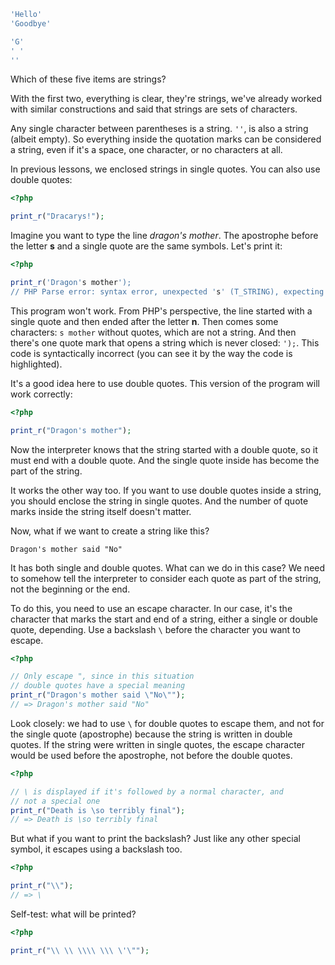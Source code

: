 
```php
'Hello'
'Goodbye'

'G'
' '
''
```

Which of these five items are strings?

With the first two, everything is clear, they're strings, we've already worked with similar constructions and said that strings are sets of characters.

Any single character between parentheses is a string. `''`, is also a string (albeit empty). So everything inside the quotation marks can be considered a string, even if it's a space, one character, or no characters at all.

In previous lessons, we enclosed strings in single quotes. You can also use double quotes:

```php
<?php

print_r("Dracarys!");
```

Imagine you want to type the line _dragon's mother_. The apostrophe before the letter **s** and a single quote are the same symbols. Let's print it:

```php
<?php

print_r('Dragon's mother');
// PHP Parse error: syntax error, unexpected 's' (T_STRING), expecting ',' or ')'
```

This program won't work.  From PHP's perspective, the line started with a single quote and then ended after the letter **n**. Then comes some characters: `s mother` without quotes, which are not a string. And then there's one quote mark that opens a string which is never closed: `');`. This code is syntactically incorrect (you can see it by the way the code is highlighted).

It's a good idea here to use double quotes. This version of the program will work correctly:

```php
<?php

print_r("Dragon's mother");
```

Now the interpreter knows that the string started with a double quote, so it must end with a double quote. And the single quote inside has become the part of the string.

It works the other way too. If you want to use double quotes inside a string, you should enclose the string in single quotes. And the number of quote marks inside the string itself doesn't matter.

Now, what if we want to create a string like this?

```
Dragon's mother said "No"
```

It has both single and double quotes. What can we do in this case? We need to somehow tell the interpreter to consider each quote as part of the string, not the beginning or the end.

To do this, you need to use an escape character. In our case, it's the character that marks the start and end of a string, either a single or double quote, depending. Use a backslash `\` before the character you want to escape.

```php
<?php

// Only escape ", since in this situation
// double quotes have a special meaning
print_r("Dragon's mother said \"No\"");
// => Dragon's mother said "No"
```

Look closely: we had to use `\` for double quotes to escape them, and not for the single quote (apostrophe) because the string is written in double quotes. If the string were written in single quotes, the escape character would be used before the apostrophe, not before the double quotes.

```php
<?php

// \ is displayed if it's followed by a normal character, and
// not a special one
print_r("Death is \so terribly final");
// => Death is \so terribly final
```

But what if you want to print the backslash? Just like any other special symbol, it escapes using a backslash too.

```php
<?php

print_r("\\");
// => \
```

Self-test: what will be printed?

```php
<?php

print_r("\\ \\ \\\\ \\\ \'\"");
```

